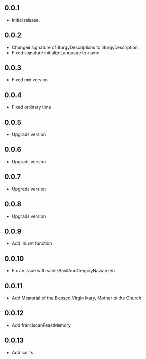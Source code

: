 ## 0.0.1

* Initial release.

## 0.0.2

* Changed signature of liturgyDescriptions to liturgyDescription
* Fixed signature initializeLanguage to async

## 0.0.3

* Fixed min version

## 0.0.4

* Fixed ordinary time

## 0.0.5

* Upgrade version

## 0.0.6

* Upgrade version

## 0.0.7

* Upgrade version

## 0.0.8
* Upgrade version

## 0.0.9
* Add inLent function

## 0.0.10
* Fix an issue with saintsBasilAndGregoryNazianzen

## 0.0.11
* Add Memorial of the Blessed Virgin Mary, Mother of the Church

## 0.0.12
* Add franciscanFeastMemory

## 0.0.13
* Add saints